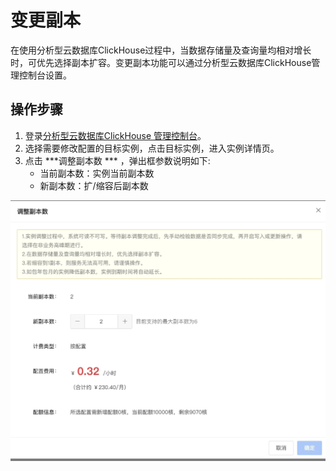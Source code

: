 # 变更副本

在使用分析型云数据库ClickHouse过程中，当数据存储量及查询量均相对增长时，可优先选择副本扩容。变更副本功能可以通过分析型云数据库ClickHouse管理控制台设置。 


## 操作步骤

1. 登录[分析型云数据库ClickHouse 管理控制台](https://jchdb-console.jdcloud.com)。
2. 选择需要修改配置的目标实例，点击目标实例，进入实例详情页。
3. 点击 ***调整副本数 *** ，弹出框参数说明如下:
   * 当前副本数：实例当前副本数
   * 新副本数：扩/缩容后副本数

![变更副本](../../../../../image/JCHDB/update-copies.jpg)
